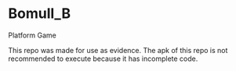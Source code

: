 # Bomull_B
Platform Game

This repo was made for use as evidence.
The apk of this repo is not recommended to execute because it has incomplete code.
